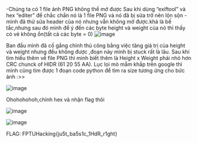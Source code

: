 -Chúng ta có 1 file ảnh PNG không thể mớ được
Sau khi dùng “exiftool” và hex “editer” để chắc chắn nó là 1 file PNG và nó đã bị sửa trở nên lộn sộn
-mình đã thử sửa header của nó nhưng vẫn không mở được.khá là bế tắc,nhưng sau đó mình để ý đến các byte height và weight của nó thì thấy có vẻ không ổn(tất cả các byte = 0)
![image](https://user-images.githubusercontent.com/95273832/175828081-52907656-8ab6-4044-b6a6-ec91d312fb55.png)

Ban đầu mình đã cố gắng chỉnh thủ công bằng việc tăng giá trị của height và weight nhưng đều không được ,đoạn này mình bị stuck rất là lâu.
Sau khi tìm hiểu thêm về file PNG thì mình biết thêm là Height x Weight phải nhỏ hơn CRC chunck of HIDR (61 20 55 AA).
Lục lọi mò mẫm khắp trên google thì mình cũng tìm được 1 đoạn code python để tìm ra size tương ứng cho bức ảnh :>>

![image](https://user-images.githubusercontent.com/95273832/175828121-89f512c2-b210-42f9-8535-9769fb106e86.png)



Ohohohohoh,chỉnh hex và nhận flag thôi

![image](https://user-images.githubusercontent.com/95273832/175828139-6c398227-819e-4b61-87e6-7f43c5d13f76.png)

![image](https://user-images.githubusercontent.com/95273832/175828147-2c3880cf-9031-42ef-97cf-238d04813709.png)


FLAG: FPTUHacking{ju5t_ba5s1c_1HdR_r1ght}
